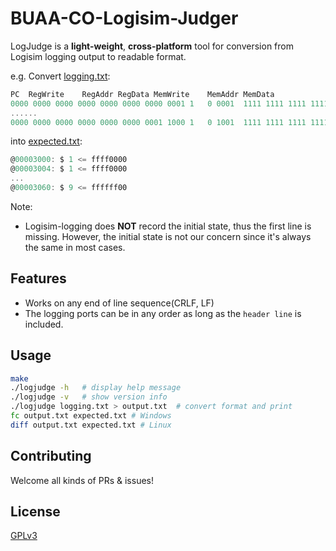 # BUAA-CO-Logisim-Judger
LogJudge is a **light-weight**, **cross-platform** tool for conversion from Logisim logging output to readable format.

e.g. Convert [logging.txt](logging.txt):
```c
PC	RegWrite	RegAddr	RegData	MemWrite	MemAddr	MemData
0000 0000 0000 0000 0000 0000 0000 0001	1	0 0001	1111 1111 1111 1111 0000 0000 0000 0000	0	0 0000	1111 1111 1111 1111 0000 0000 0000 0000
......
0000 0000 0000 0000 0000 0000 0001 1000	1	0 1001	1111 1111 1111 1111 1111 1111 0000 0000	0	0 0001	1000 0000 0000 0000 0000 0000 0000 0000
```
into [expected.txt](expected.txt):
```c
@00003000: $ 1 <= ffff0000
@00003004: $ 1 <= ffff0000
...
@00003060: $ 9 <= ffffff00
```
Note:
  - Logisim-logging does **NOT** record the initial state, thus the first line is missing. However, the initial state is not our concern since it's always the same in most cases.

## Features
  - Works on any end of line sequence(CRLF, LF)
  - The logging ports can be in any order as long as the `header line` is included.

## Usage
```sh
make
./logjudge -h   # display help message
./logjudge -v   # show version info
./logjudge logging.txt > output.txt  # convert format and print
fc output.txt expected.txt # Windows
diff output.txt expected.txt # Linux
```

## Contributing
Welcome all kinds of PRs & issues!
  
## License
[GPLv3](./LICENSE)